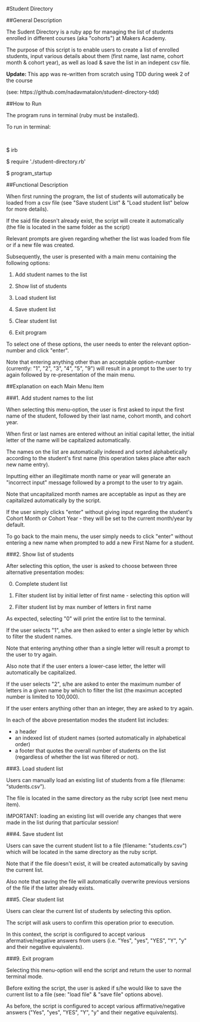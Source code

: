 
#Student Directory

##General Description

<p>The Sudent Directory is a ruby app for managing the list of students enrolled in different courses (aka "cohorts") at Makers Academy.</p>

<p>The purpose of this script is to enable users to create a list of enrolled students, input various details about them (first name, last name, cohort month & cohort year), as well as load & save the list in an indepent csv file.</p>

<p><strong>Update: </strong>This app was re-written from scratch using TDD during week 2 of the course</p>
<p>(see: https://github.com/nadavmatalon/student-directory-tdd)</p>


##How to Run

The program runs in terminal (ruby must be installed).

<p>To run in terminal:</p><br/>
<p>$ irb</p>
<p>$ require './student-directory.rb'</p>
<p>$ program_startup</p>


##Functional Description

When first running the program, the list of students will automatically be loaded from a csv file (see "Save student List" & "Load student list" below for more details). 

If the said file doesn't already exist, the script will create it automatically (the file is located in the same folder as the script) 

Relevant prompts are given regarding whether the list was loaded from file or if a new file was created.

Subsequently, the user is presented with a main menu containing the following options:

1. Add student names to the list

2. Show list of students

3. Load student list

4. Save student list

5. Clear student list

9. Exit program

To select one of these options, the user needs to enter the relevant option-number and click "enter". 

Note that entering anything other than an acceptable option-number (currently: "1", "2", "3", "4", "5", "9") will result in a prompt to the user to try again followed by re-presentation of the main menu.


##Explanation on each Main Menu Item

###1. Add student names to the list

When selecting this menu-option, the user is first asked to input the first name of the student, followed by their last name, cohort month, and cohort year.

When first or last names are entered without an initial capital letter, the initial letter of the name will be capitalized automatically.

The names on the list are automatically indexed and sorted alphabetically according to the student's first name (this operation takes place after each new name entry).

Inputting either an illegitimate month name or year will generate an "incorrect input" message followed by a prompt to the user to try again.

Note that uncapitalized month names are acceptable as input as they are capitalized automatically by the script.

If the user simply clicks "enter" without giving input regarding the student's Cohort Month or Cohort Year - they will be set to the current month/year by default.

To go back to the main menu, the user simply needs to click "enter" without entering a new name when prompted to add a new First Name for a student.


###2. Show list of students

After selecting this option, the user is asked to choose between three alternative presentation modes:

0. Complete student list

1. Filter student list by initial letter of first name - selecting this option will 

2. Filter student list by max number of letters in first name

As expected, selecting "0" will print the entire list to the terminal. 

If the user selects "1", s/he are then asked to enter a single letter by which to filter the student names.

Note that entering anything other than a single letter will result a prompt to the user to try again.

Also note that if the user enters a lower-case letter, the letter will automatically be capitalized.

 If the user selects "2", s/he are asked to enter the maximum number of letters in a given name by which to filter the list (the maximun accepted number is limited to 100,000).

 If the user enters anything other than an integer, they are asked to try again.

In each of the above presentation modes the student list includes:

- a header
- an indexed list of student names (sorted automatically in alphabetical order)
- a footer that quotes the overall number of students on the list (regardless of whether the list was filtered or not).


###3. Load student list

Users can manually load an existing list of students from a file (filename: “students.csv”).

The file is located in the same directory as the ruby script (see next menu item).

IMPORTANT: loading an existing list will overide any changes that were made in the list during that particular session!  


###4. Save student list

Users can save the current student list to a file (filename: "students.csv") which will be located in the same directory as the ruby script.

Note that if the file doesn't exist, it will be created automatically by saving the current list.

Also note that saving the file will automatically overwrite previous versions of the file if the latter already exists.


###5. Clear student list

Users can clear the current list of students by selecting this option.

The script will ask users to confirm this operation prior to execution.

In this context, the script is configured to accept various afermative/negative answers from users (i.e. "Yes", "yes", "YES", "Y", "y" and their negative equivalents).


###9. Exit program

Selecting this menu-option will end the script and return the user to normal terminal mode.

Before exiting the script, the user is asked if s/he would like to save the current list to a file (see: "load file" & "save file" options above).

As before, the script is configured to accept various affirmative/negative answers ("Yes", "yes", "YES", "Y", "y" and their negative equivalents).
